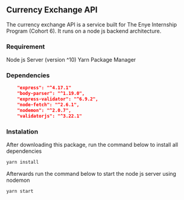 ## Currency Exchange API
The currency exchange API is a service built for The Enye Internship Program (Cohort 6). It runs on a node js backend architecture.

### Requirement
Node js Server (version ^10)
Yarn Package Manager

### Dependencies
````json
    "express": "^4.17.1"
    "body-parser": "^1.19.0",
    "express-validator": "^6.9.2",
    "node-fetch": "^2.6.1",
    "nodemon": "^2.0.7",
    "validatorjs": "^3.22.1"
````
### Instalation
After downloading this package, run the command below to install all dependencies
````bash
yarn install
````
Afterwards run the command below to start the node js server using nodemon
````bash
yarn start
````


